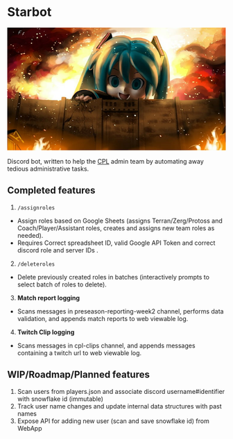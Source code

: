 # Starbot
![alt text](https://github.com/76616c6172/starbot/blob/master/creepy_miku_attack.jpg)

Discord bot, written to help the [CPL](https://liquipedia.net/starcraft/Coach_Pupil_League) admin team by
automating away tedious administrative tasks.

## Completed features
1. `/assignroles`  
- Assign roles based on Google Sheets (assigns Terran/Zerg/Protoss and Coach/Player/Assistant
  roles, creates and assigns new team roles as needed).
- Requires Correct spreadsheet ID, valid Google API Token and correct discord role and server IDs .
2. `/deleteroles`  
- Delete previously created roles in batches (interactively prompts to select batch of roles to delete).
3. **Match report logging**
- Scans messages in preseason-reporting-week2 channel, performs data
  validation, and appends match reports to web viewable log.
4. **Twitch Clip logging**
- Scans messages in cpl-clips channel, and appends messages containing a
  twitch url to web viewable log.

## WIP/Roadmap/Planned features
1. Scan users from players.json and associate discord username#identifier with snowflake id (immutable)
1. Track user name changes and update internal data structures with past names 
1. Expose API for adding new user (scan and save snowflake id) from WebApp
